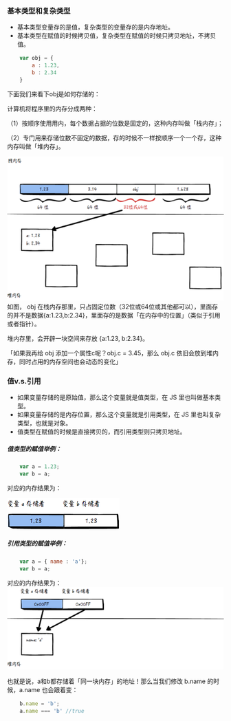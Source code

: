 ### 基本类型和复杂类型
* 基本类型变量存的是值，复杂类型的变量存的是内存地址。
* 基本类型在赋值的时候拷贝值，复杂类型在赋值的时候只拷贝地址，不拷贝值。

```javascript
    var obj = {
        a : 1.23,
        b : 2.34
    }
```
下面我们来看下obj是如何存储的：

计算机将程序里的内存分成两种：

（1）按顺序使用用内，每个数据占据的位数是固定的，这种内存叫做「栈内存」；

（2）专门用来存储位数不固定的数据，存的时候不一样按顺序一个一个存，这种内存叫做「堆内存」。

![image](../images/cite1.png)
如图， obj 在栈内存那里，只占固定位数（32位或64位或其他都可以），里面存的并不是数据{a:1.23,b:2.34}，里面存的是数据「在内存中的位置」（类似于引用或者指针）。

堆内存里，会开辟一块空间来存放 {a:1.23, b:2.34}。

「如果我再给 obj 添加一个属性c呢？obj.c = 3.45，那么 obj.c 依旧会放到堆内存，同时占用的内存空间也会动态的变化」

### 值v.s.引用
* 如果变量存储的是原始值，那么这个变量就是值类型，在 JS 里也叫做基本类型。
* 如果变量存储的是内存位置，那么这个变量就是引用类型，在 JS 里也叫复杂类型，也就是对象。
* 值类型在赋值的时候是直接拷贝的，而引用类型则只拷贝地址。

##### 值类型的赋值举例：
```javascript
    var a = 1.23;
    var b = a;
```
对应的内存结果为：

![image](../images/cite2.png)


##### 引用类型的赋值举例：
```javascript
    var a = { name : 'a'};
    var b = a;
```

对应的内存结果为：
![image](../images/cite3.png)

也就是说，a和b都存储着「同一块内存」的地址！那么当我们修改 b.name 的时候，a.name 也会跟着变：

```javascript
    b.name = 'b';
    a.name === 'b' //true
```
